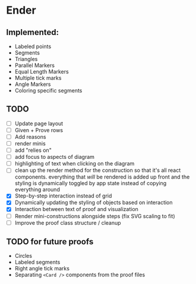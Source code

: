 # Ender

## Implemented:

- Labeled points
- Segments
- Triangles
- Parallel Markers
- Equal Length Markers
- Multiple tick marks
- Angle Markers
- Coloring specific segments

## TODO

- [ ] Update page layout
- [ ] Given + Prove rows
- [ ] Add reasons
- [ ] render minis
- [ ] add "relies on"
- [ ] add focus to aspects of diagram
- [ ] highlighting of text when clicking on the diagram
- [ ] clean up the render method for the construction so that it's all react components. everything that _will_ be rendered is added up front and the styling is dynamically toggled by app state instead of copying everything around
- [x] Step-by-step interaction instead of grid
- [x] Dynamically updating the styling of objects based on interaction
- [x] Interaction between text of proof and visualization
- [ ] Render mini-constructions alongside steps (fix SVG scaling to fit)
- [ ] Improve the proof class structure / cleanup

## TODO for future proofs

- Circles
- Labeled segments
- Right angle tick marks
- Separating `<Card />` components from the proof files
